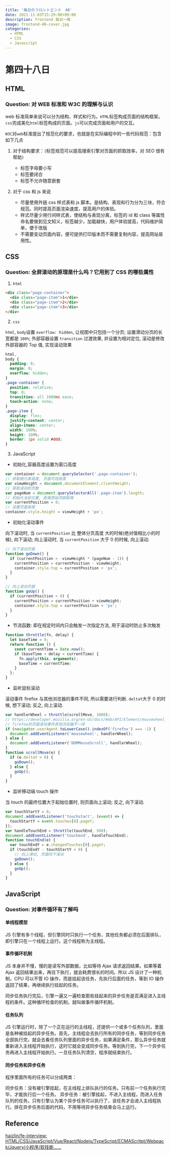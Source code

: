 ```yaml
---
title: '毎日のフロントエンド　48'
date: 2021-11-03T15:29:08+09:00
description: frontend 每日一练
image: frontend-48-cover.jpg
categories:
  - HTML
  - CSS
  - Javascript
---
```


# 第四十八日

## HTML

### **Question:** 对 WEB 标准和 W3C 的理解与认识

web 标准简单来说可以分为结构、样式和行为。`HTML`标签构成页面的结构框架。`css`完成美化`html`标签构成的页面。`js`可以完成页面和用户的交互。

`W3C`对`web`标准提出了规范化的要求，也就是在实际编程中的一些代码规范：包含如下几点

1. 对于结构要求：（标签规范可以提高搜索引擎对页面的抓取效率，对 SEO 很有帮助）

   - 标签字母要小写
   - 标签要闭合
   - 标签不允许随意嵌套

2. 对于 css 和 js 来说

   - 尽量使用外链 css 样式表和 js 脚本。是结构、表现和行为分为三块，符合规范。同时提高页面渲染速度，提高用户的体验。
   - 样式尽量少用行间样式表，使结构与表现分离，标签的 id 和 class 等属性命名要做到见文知义，标签越少，加载越快，用户体验提高，代码维护简单，便于改版
   - 不需要变动页面内容，便可提供打印版本而不需要复制内容，提高网站易用性。

## CSS

### **Question:** 全屏滚动的原理是什么吗？它用到了 CSS 的哪些属性

1. `html`

```html
<div class="page-container">
  <div class="page-item">1</div>
  <div class="page-item">2</div>
  <div class="page-item">3</div>
</div>
```

2. `css`

`html`, `body`设置 `overflow: hidden`, 让视图中只包括一个分页;
设置滑动分页的长宽都是 `100%`;
外部容器设置 `transition` 过渡效果, 并设置为相对定位, 滚动是修改外部容器的 Top 值, 实现滚动效果

```css
html,
body {
  padding: 0;
  margin: 0;
  overflow: hidden;
}
.page-container {
  position: relative;
  top: 0;
  transition: all 1000ms ease;
  touch-action: none;
}
.page-item {
  display: flex;
  justify-content: center;
  align-items: center;
  width: 100%;
  height: 100%;
  border: 1px solid #ddd;
}
```

3. JavaScript

- 初始化,容器高度设置为窗口高度

```js
var container = document.querySelector('.page-container');
// 获取根元素高度, 页面可视高度
var viewHeight = document.documentElement.clientHeight;
// 获取滚动的页数
var pageNum = document.querySelectorAll('.page-item').length;
// 初始化当前位置, 距离原始顶部距离
var currentPosition = 0;
// 设置页面高度
container.style.height = viewHeight + 'px';
```

- 初始化滚动事件

向下滚动时, 当 `currentPosition` 比 整体分页高度 大的时候(绝对值相比小的时候), 向下滚动;
向上滚动时, 当 `currentPosition` 大于 0 的时候, 向上滚动.

```js
// 向下滚动页面
function goDown() {
  if (currentPosition > -viewHeight * (pageNum - 1)) {
    currentPosition = currentPosition - viewHeight;
    container.style.top = currentPosition + 'px';
  }
}

// 向上滚动页面
function goUp() {
  if (currentPosition < 0) {
    currentPosition = currentPosition + viewHeight;
    container.style.top = currentPosition + 'px';
  }
}
```

- 节流函数: 即在规定时间内只会触发一次指定方法, 用于滚动时防止多次触发

```js
function throttle(fn, delay) {
  let baseTime = 0;
  return function () {
    const currentTime = Date.now();
    if (baseTime + delay < currentTime) {
      fn.apply(this, arguments);
      baseTime = currentTime;
    }
  };
}
```

- 监听鼠标滚动

滚动事件 firefox 与其他浏览器的事件不同, 所以需要进行判断. `deltaY`大于 0 的时候, 想下滚动; 反之, 向上滚动.

```js
var handlerWheel = throttle(scrollMove, 1000);
// https://developer.mozilla.org/en-US/docs/Web/API/Element/mousewheel_event#The_detail_property
// firefox的页面滚动事件其他浏览器不一样
if (navigator.userAgent.toLowerCase().indexOf('firefox') === -1) {
  document.addEventListener('mousewheel', handlerWheel);
} else {
  document.addEventListener('DOMMouseScroll', handlerWheel);
}
function scrollMove(e) {
  if (e.deltaY > 0) {
    goDown();
  } else {
    goUp();
  }
}
```

- 监听移动端 touch 操作

当 touch 的最终位置大于起始位置时, 则页面向上滚动; 反之, 向下滚动.

```js
var touchStartY = 0;
document.addEventListener('touchstart', (event) => {
  touchStartY = event.touches[0].pageY;
});
var handleTouchEnd = throttle(touchEnd, 500);
document.addEventListener('touchend', handleTouchEnd);
function touchEnd(e) {
  var touchEndY = e.changedTouches[0].pageY;
  if (touchEndY - touchStartY < 0) {
    // 向上滑动, 页面向下滚动
    goDown();
  } else {
    goUp();
  }
}
```

## JavaScript

### **Question:** 对事件循环有了解吗

#### 单线程模型

JS 引擎有多个线程，但引擎同时只执行一个任务，其他任务都必须在后面排队，即引擎只在一个线程上运行。这个线程称为主线程。

#### 事件循环机制

JS 本身并不慢，慢的是读写外部数据，比如等待 Ajax 请求返回结果。如果等着 Ajax 返回结果出来，再往下执行，就会耗费很长的时间。所以 JS 设计了一种机制，CPU 可以不管 IO 操作，而是挂起该任务，先执行后面的任务，等到 IO 操作返回了结果，再继续执行挂起的任务。

同步任务执行完后，引擎一遍又一遍检查那些挂起来的异步任务是否满足进入主线程的条件。这种循环检查的机制，就叫做事件循环机制。

#### 任务队列

JS 引擎运行时，除了一个正在运行的主线程，还提供一个或多个任务队列，里面是各种被挂起的异步任务。首先，主线程会去执行所有的同步任务，等到同步任务全部执行完，就会去看任务队列里面的异步任务，如果满足条件，那么异步任务就重新进入主线程开始执行，这时它就会变成同步任务。等到执行完，下一个异步任务再进入主线程开始执行。一旦任务队列清空，程序就结束执行。

#### 同步任务和异步任务

程序里面所有的任务可以分成两类：

同步任务：没有被引擎挂起，在主线程上排队执行的任务。只有前一个任务执行完毕，才能执行后一个任务。
异步任务：被引擎挂起，不进入主线程，而进入任务队列的任务。只有引擎认为某个异步任务可以执行了，该任务才会进入主线程执行。排在异步任务后面的代码，不用等待异步任务结束会马上运行。

## Reference

[haizlin/fe-interview: HTML/CSS/JavaScript/Vue/React/Nodejs/TypeScript/ECMAScritpt/Webpack/Jquery/小程序/软技能……](https://github.com/haizlin/fe-interview)
